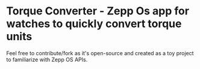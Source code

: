 # Torque Converter - Zepp Os app for watches to quickly convert torque units

Feel free to contribute/fork as it's open-source and created as a toy project to familiarize with Zepp OS APIs.
